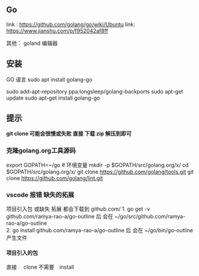 ## Go
link : https://github.com/golang/go/wiki/Ubuntu
link: https://www.jianshu.com/p/f952042af8ff

其他：
goland 编辑器
## 安装
GO 语言
sudo apt  install golang-go

sudo add-apt-repository ppa:longsleep/golang-backports
sudo apt-get update
sudo apt-get install golang-go

## 提示
**git clone 可能会很慢或失败  直接 下载 zip 解压到即可**
### 克隆golang.org工具源码
export GOPATH=~/go    # 环境变量
mkdir -p $GOPATH/src/golang.org/x/
cd $GOPATH/src/golang.org/x/
git clone https://github.com/golang/tools.git
git clone https://github.com/golang/lint.git


### vscode 报错 缺失的拓展　
项目引入包 或缺失 拓展  都会下载到  github.com/
1. 
go get -v github.com/ramya-rao-a/go-outline  后
会在 ~/go/src/github.com/ramya-rao-a/go-outline  
2. 
go install github.com/ramya-rao-a/go-outline  后
会在 ~/go/bin/go-outline   产生文件
 #### 项目引入的包　
直接　 clone 不需要　install
